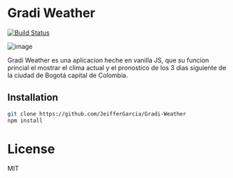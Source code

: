 # Gradi Weather

[![Build Status](https://travis-ci.org/joemccann/dillinger.svg?branch=master)](https://zealous-stonebraker-fc78e7.netlify.app/)

![image](https://i.ibb.co/31wvt88/Screenshot-from-2021-09-21-10-20-20.png)

Gradi Weather es una aplicacion heche en vanilla JS, que su funcion princial el mostrar el clima actual y el pronostico de los 3 dias siguiente de la ciudad de Bogotá capital de Colombia.

## Installation

```sh
git clone https://github.com/JeifferGarcia/Gradi-Weather
npm install
```

# License
MIT
